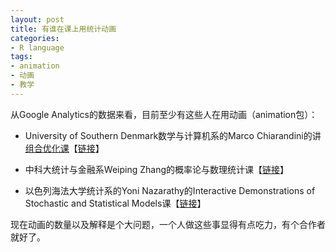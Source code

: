 ```yaml
---
layout: post
title: 有谁在课上用统计动画
categories:
- R language
tags:
- animation
- 动画
- 教学
---
```


从Google Analytics的数据来看，目前至少有这些人在用动画（animation包）：



	
  * University of Southern Denmark数学与计算机系的Marco Chiarandini的讲[组合优化课](http://www.imada.sdu.dk/~marco/Teaching/Fall2008/DM811/index.html)【[链接](http://www.imada.sdu.dk/~marco/Teaching/Fall2008/DM811/visual.html)】

	
  * 中科大统计与金融系Weiping Zhang的概率论与数理统计课【[链接](http://staff.ustc.edu.cn/~zwp/teach.htm)】

	
  * 以色列海法大学统计系的Yoni Nazarathy的Interactive Demonstrations of Stochastic and Statistical Models课【[链接](http://stat.haifa.ac.il/~yonin/interactive_demos_course_winter_09/material.html)】


现在动画的数量以及解释是个大问题，一个人做这些事显得有点吃力，有个合作者就好了。
